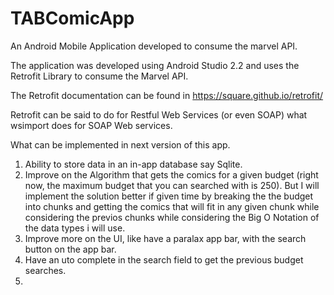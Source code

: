 # TABComicApp

An Android Mobile Application developed to consume the marvel API.

The application was developed using Android Studio 2.2 and uses the Retrofit Library to consume the Marvel API.

The Retrofit documentation can be found in https://square.github.io/retrofit/

Retrofit can be said to do for Restful Web Services (or even SOAP) what wsimport does for SOAP Web services.

What can be implemented in next version of this app.

1. Ability to store data in an in-app database say Sqlite.
2. Improve on the Algorithm that gets the comics for a given budget 
(right now, the maximum budget that you can searched with is 250).
But I will implement the solution better if given time by breaking the the
budget into chunks and getting the comics that will fit in any given 
chunk while considering the previos chunks while considering the Big O Notation 
of the data types i will use.
3. Improve more on the UI, like have a paralax app bar, with the search button on the app bar.
4. Have an uto complete in the search field to get the previous budget searches.
5. 
